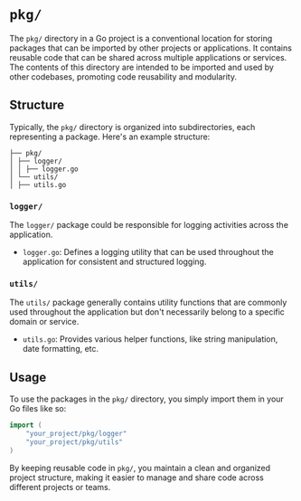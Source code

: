 # `pkg/`

The `pkg/` directory in a Go project is a conventional location for storing packages that can be imported by other projects or applications. It contains reusable code that can be shared across multiple applications or services. The contents of this directory are intended to be imported and used by other codebases, promoting code reusability and modularity.

## Structure

Typically, the `pkg/` directory is organized into subdirectories, each representing a package. Here's an example structure:
````
├── pkg/
│ ├── logger/
│ │ ├── logger.go
│ └── utils/
│ ├── utils.go
````

### `logger/`
The `logger/` package could be responsible for logging activities across the application.

- `logger.go`: Defines a logging utility that can be used throughout the application for consistent and structured logging.

### `utils/`
The `utils/` package generally contains utility functions that are commonly used throughout the application but don't necessarily belong to a specific domain or service.

- `utils.go`: Provides various helper functions, like string manipulation, date formatting, etc.

## Usage

To use the packages in the `pkg/` directory, you simply import them in your Go files like so:

```go
import (
    "your_project/pkg/logger"
    "your_project/pkg/utils"
)
```
By keeping reusable code in `pkg/`, you maintain a clean and organized project structure, making it easier to manage and share code across different projects or teams.